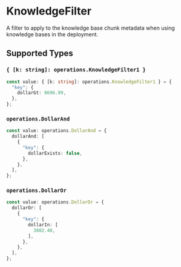 # KnowledgeFilter

A filter to apply to the knowledge base chunk metadata when using  knowledge bases in the deployment.


## Supported Types

### `{ [k: string]: operations.KnowledgeFilter1 }`

```typescript
const value: { [k: string]: operations.KnowledgeFilter1 } = {
  "key": {
    dollarGt: 8696.99,
  },
};
```

### `operations.DollarAnd`

```typescript
const value: operations.DollarAnd = {
  dollarAnd: [
    {
      "key": {
        dollarExists: false,
      },
    },
  ],
};
```

### `operations.DollarOr`

```typescript
const value: operations.DollarOr = {
  dollarOr: [
    {
      "key": {
        dollarIn: [
          3802.48,
        ],
      },
    },
  ],
};
```

